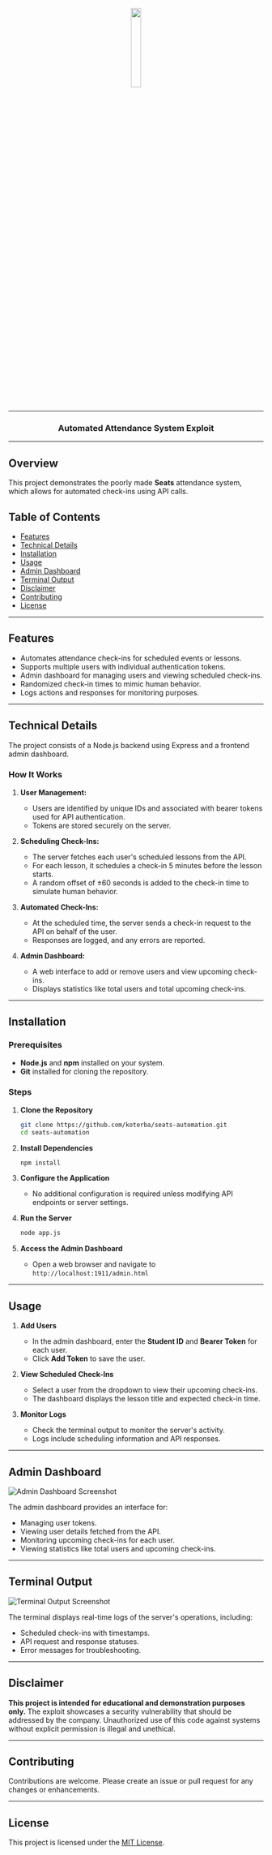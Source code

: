 <p align="center">
  <img width="20%" src="https://files.alan0.com/noseats.png" />
</p>

---

<p align="center">
  <h3 align="center">Automated Attendance System Exploit</h3>
</p>

--- 


## **Overview**

This project demonstrates the poorly made **Seats** attendance system, which allows for automated check-ins using API calls.

## **Table of Contents**

- [Features](#features)
- [Technical Details](#technical-details)
- [Installation](#installation)
- [Usage](#usage)
- [Admin Dashboard](#admin-dashboard)
- [Terminal Output](#terminal-output)
- [Disclaimer](#disclaimer)
- [Contributing](#contributing)
- [License](#license)

---

## **Features**

- Automates attendance check-ins for scheduled events or lessons.
- Supports multiple users with individual authentication tokens.
- Admin dashboard for managing users and viewing scheduled check-ins.
- Randomized check-in times to mimic human behavior.
- Logs actions and responses for monitoring purposes.

---

## **Technical Details**

The project consists of a Node.js backend using Express and a frontend admin dashboard.

### **How It Works**

1. **User Management:**
   - Users are identified by unique IDs and associated with bearer tokens used for API authentication.
   - Tokens are stored securely on the server.

2. **Scheduling Check-Ins:**
   - The server fetches each user's scheduled lessons from the API.
   - For each lesson, it schedules a check-in 5 minutes before the lesson starts.
   - A random offset of ±60 seconds is added to the check-in time to simulate human behavior.

3. **Automated Check-Ins:**
   - At the scheduled time, the server sends a check-in request to the API on behalf of the user.
   - Responses are logged, and any errors are reported.

4. **Admin Dashboard:**
   - A web interface to add or remove users and view upcoming check-ins.
   - Displays statistics like total users and total upcoming check-ins.

---

## **Installation**

### **Prerequisites**

- **Node.js** and **npm** installed on your system.
- **Git** installed for cloning the repository.

### **Steps**

1. **Clone the Repository**

   ```bash
   git clone https://github.com/koterba/seats-automation.git
   cd seats-automation
   ```

2. **Install Dependencies**

   ```bash
   npm install
   ```

3. **Configure the Application**

   - No additional configuration is required unless modifying API endpoints or server settings.

4. **Run the Server**

   ```bash
   node app.js
   ```

5. **Access the Admin Dashboard**

   - Open a web browser and navigate to `http://localhost:1911/admin.html`

---

## **Usage**

1. **Add Users**

   - In the admin dashboard, enter the **Student ID** and **Bearer Token** for each user.
   - Click **Add Token** to save the user.

2. **View Scheduled Check-Ins**

   - Select a user from the dropdown to view their upcoming check-ins.
   - The dashboard displays the lesson title and expected check-in time.

3. **Monitor Logs**

   - Check the terminal output to monitor the server's activity.
   - Logs include scheduling information and API responses.

---

## **Admin Dashboard**

![Admin Dashboard Screenshot](https://files.alan0.com/dashboard.png) <!-- Replace '#' with the path to your admin dashboard image -->

The admin dashboard provides an interface for:

- Managing user tokens.
- Viewing user details fetched from the API.
- Monitoring upcoming check-ins for each user.
- Viewing statistics like total users and upcoming check-ins.

---

## **Terminal Output**

![Terminal Output Screenshot](https://files.alan0.com/terminalExample.png) <!-- Replace '#' with the path to your terminal output image -->

The terminal displays real-time logs of the server's operations, including:

- Scheduled check-ins with timestamps.
- API request and response statuses.
- Error messages for troubleshooting.

---

## **Disclaimer**

**This project is intended for educational and demonstration purposes only.** The exploit showcases a security vulnerability that should be addressed by the company. Unauthorized use of this code against systems without explicit permission is illegal and unethical.

---

## **Contributing**

Contributions are welcome. Please create an issue or pull request for any changes or enhancements.

---

## **License**

This project is licensed under the [MIT License](LICENSE).
